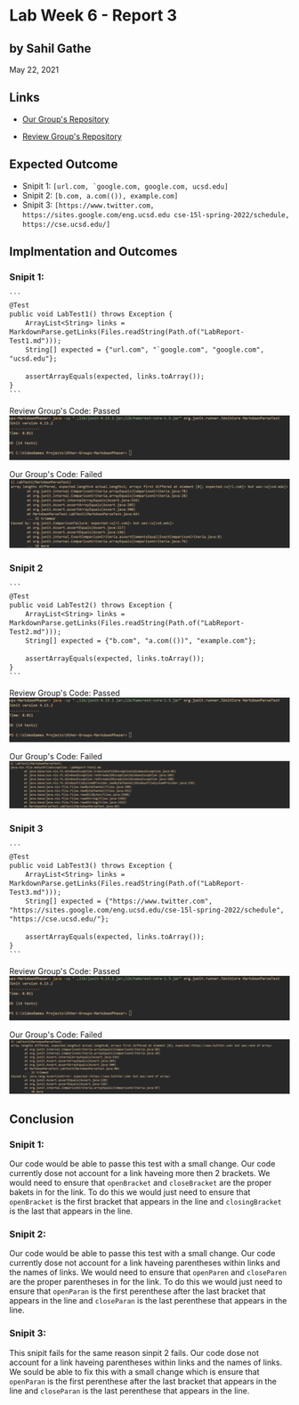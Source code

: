 # Lab Week 6 - Report 3
## by Sahil Gathe
May 22, 2021

## Links
* [Our Group's Repository](https://github.com/UDXS/markdown-parser)

* [Review Group's Repository](https://github.com/canitry/markdown-parser)

## Expected Outcome

* Snipit 1: ```[url.com, `google.com, google.com, ucsd.edu]```
* Snipit 2: ```[b.com, a.com(()), example.com]```
* Snipit 3: ```[https://www.twitter.com, https://sites.google.com/eng.ucsd.edu cse-15l-spring-2022/schedule, https://cse.ucsd.edu/]```

## Implmentation and Outcomes
### Snipit 1: 
    ```
    @Test
    public void LabTest1() throws Exception {
        ArrayList<String> links = MarkdownParse.getLinks(Files.readString(Path.of("LabReport-Test1.md")));
        String[] expected = {"url.com", "`google.com", "google.com", "ucsd.edu"};

        assertArrayEquals(expected, links.toArray());
    } 
    ```
Review Group's Code: Passed
![Image](ImageReport4\OtherPass.png)

Our Group's Code: Failed
![Image](ImageReport4\FailedTest1.png)

### Snipit 2
    ```
    @Test
    public void LabTest2() throws Exception {
        ArrayList<String> links = MarkdownParse.getLinks(Files.readString(Path.of("LabReport-Test2.md")));
        String[] expected = {"b.com", "a.com(())", "example.com"};

        assertArrayEquals(expected, links.toArray());
    }
    ```

Review Group's Code: Passed
![Image](ImageReport4\OtherPass.png)

Our Group's Code: Failed
![Image](ImageReport4\TestFali2.png)

### Snipit 3
    ```
    @Test
    public void LabTest3() throws Exception {
        ArrayList<String> links = MarkdownParse.getLinks(Files.readString(Path.of("LabReport-Test3.md")));
        String[] expected = {"https://www.twitter.com", "https://sites.google.com/eng.ucsd.edu/cse-15l-spring-2022/schedule", "https://cse.ucsd.edu/"};

        assertArrayEquals(expected, links.toArray());
    }
    ```

Review Group's Code: Passed
![Image](ImageReport4\OtherPass.png)

Our Group's Code: Failed
![Image](ImageReport4\FailedTest3.png)


## Conclusion
### Snipit 1:

Our code would be able to passe this test with a small change. Our code currently dose not account for a link haveing more then 2 brackets. We would need to ensure that  ```openBracket``` and ```closeBracket``` are the proper bakets in for the link. To do this we would just need to ensure that ```openBracket``` is the first bracket that appears in the line and ```closingBracket``` is the last that appears in the line.

### Snipit 2:

Our code would be able to passe this test with a small change. Our code currently dose not account for a link haveing parentheses within links and the names of links. We would need to ensure that  ```openParen``` and ```closeParen``` are the proper parentheses in for the link. To do this we would just need to ensure that ```openParan``` is the first perenthese after the last bracket that appears in the line and ```closeParan``` is the last perenthese that appears in the line.

### Snipit 3:

This snipit fails for the same reason sinpit 2 fails. Our code  dose not account for a link haveing parentheses within links and the names of links. We sould be able to fix this with a small change which is ensure that ```openParan``` is the first perenthese after the last bracket that appears in the line and ```closeParan``` is the last perenthese that appears in the line.